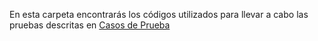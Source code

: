 En esta carpeta encontrarás los códigos utilizados para llevar a cabo las pruebas descritas en [Casos de Prueba](https://github.com/LucasApaCode/GRP-MODODIABLO-2024-PROYINF/wiki/Casos-de-Prueba)
